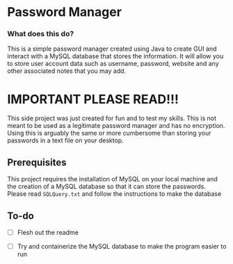 # Password Manager

### What does this do?
This is a simple password manager created using Java to create GUI and interact with a MySQL database that stores the information.
It will allow you to store user account data such as username, password, website and any other associated notes that you may add.

# **IMPORTANT PLEASE READ!!!**

This side project was just created for fun and to test my skills.
This is not meant to be used as a legitimate password manager and has no encryption. 
Using this is arguably the same or more cumbersome than storing your passwords in a text file on your desktop.


## Prerequisites 
This project requires the installation of MySQL on your local machine and the creation of a MySQL database so that it can store the passwords.
Please read `SQLQuery.txt` and follow the instructions to make the database

## To-do
- [ ] Flesh out the readme
- [ ] Try and containerize the MySQL database to make the program easier to run

